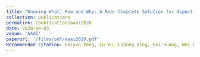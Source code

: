 ```yaml
---
title: "Knowing What, How and Why: A Near Complete Solution for Aspect-based Sentiment Analysis"
collection: publications
permalink: /publication/aaai2020
date: 2020-04-03
venue: 'AAAI'
paperurl: '/files/pdf/aaai2020.pdf'
Recommended citation: Haiyun Peng, Lu Xu, Lidong Bing, Fei Huang, Wei Lu,and  Luo  Si.  2019.   Knowing  What,  How  and  Why: A near complete solution for aspect-based sentiment analysis. In Proceedings of AAAI.
---
```


